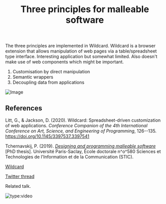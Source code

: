 ﻿---
backlinks:
- title: Affordances of digital technology
  url: /memex/sense/Affordances/affordances-of-digital-technology.html
tags: software
title: Three principles for malleable software
type: note
---
The three principles are implemented in Wildcard. Wildcard is a browser extension that allows manipulation of web pages via a table/spreadsheet type interface.  Interesting application but somewhat limited. Also doesn't make use of web components which might be important.

1. Customisation by direct manipulation
2. Semantic wrappers
3. Decoupling data from applications

![Image](https://pbs.twimg.com/media/Em9Qw30XEAYxBK9?format=jpg&name=small)


## References

Litt, G., & Jackson, D. (2020). Wildcard: Spreadsheet-driven customization of web applications. *Conference Companion of the 4th International Conference on Art, Science, and Engineering of Programming*, 126--135\. <https://doi.org/10.1145/3397537.3397541>

Tchernavskij, P. (2019). *[Designing and programming malleable software](https://tcher.tech/publications/PhilipTchernavskij_PhDThesis.pdf)* [PhD thesis]. Université Paris-Saclay, École doctorale n^o^580 Sciences et Technologies de l'Information et de la Communication (STIC).

[Wildcard](https://www.geoffreylitt.com/wildcard/#onward-2020-talk)

[Twitter thread](https://twitter.com/geoffreylitt/status/1328375258592710661)

Related talk.

![type:video](https://www.youtube.com/embed/SM26UoK8Ohw?si=6hnHHOq5JlJvnWYS)